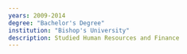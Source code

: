```yaml
---
years: 2009-2014
degree: "Bachelor's Degree"
institution: "Bishop's University"
description: Studied Human Resources and Finance
---
```



